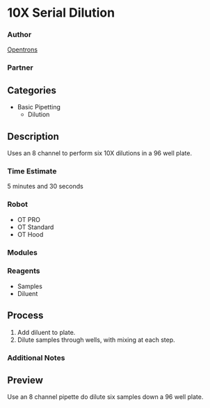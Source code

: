 # 10X Serial Dilution

### Author
[Opentrons](url)

### Partner

## Categories
* Basic Pipetting
	* Dilution

## Description
Uses an 8 channel to perform six 10X dilutions in a 96 well plate.

### Time Estimate
5 minutes and 30 seconds

### Robot
* OT PRO 
* OT Standard
* OT Hood

### Modules

### Reagents
* Samples
* Diluent

## Process
1. Add diluent to plate.
2. Dilute samples through wells, with mixing at each step.


### Additional Notes

## Preview
Use an 8 channel pipette do dilute six samples down a 96 well plate.